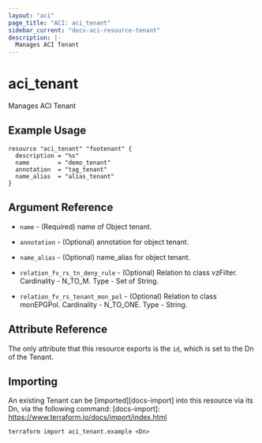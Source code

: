 ```yaml
---
layout: "aci"
page_title: "ACI: aci_tenant"
sidebar_current: "docs-aci-resource-tenant"
description: |-
  Manages ACI Tenant
---
```


# aci_tenant #
Manages ACI Tenant

## Example Usage ##

```hcl
resource "aci_tenant" "footenant" {
  description = "%s"
  name        = "demo_tenant"
  annotation  = "tag_tenant"
  name_alias  = "alias_tenant"
}
```
## Argument Reference ##
* `name` - (Required) name of Object tenant.
* `annotation` - (Optional) annotation for object tenant.
* `name_alias` - (Optional) name_alias for object tenant.

* `relation_fv_rs_tn_deny_rule` - (Optional) Relation to class vzFilter. Cardinality - N_TO_M. Type - Set of String.
                
* `relation_fv_rs_tenant_mon_pol` - (Optional) Relation to class monEPGPol. Cardinality - N_TO_ONE. Type - String.
                


## Attribute Reference

The only attribute that this resource exports is the `id`, which is set to the
Dn of the Tenant.

## Importing ##

An existing Tenant can be [imported][docs-import] into this resource via its Dn, via the following command:
[docs-import]: https://www.terraform.io/docs/import/index.html


```
terraform import aci_tenant.example <Dn>
```